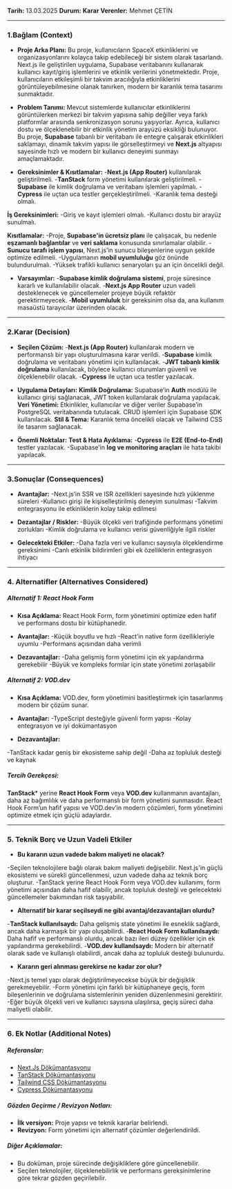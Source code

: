 **Tarih:** 13.03.2025 **Durum:** 
**Karar Verenler:** Mehmet ÇETİN


-------------------------------------------------------------------------


### **1.Bağlam (Context)**

- **Proje Arka Planı:**
Bu proje, kullanıcıların SpaceX etkinliklerini ve organizasyonlarını kolayca takip edebileceği bir sistem olarak tasarlandı. Next.js ile geliştirilen uygulama, Supabase veritabanını kullanarak kullanıcı kayıt/giriş işlemlerini ve etkinlik verilerini yönetmektedir. Proje, kullanıcıların etkileşimli bir takvim aracılığıyla etkinliklerini görüntüleyebilmesine olanak tanırken, modern bir karanlık tema tasarımı sunmaktadır.

- **Problem Tanımı:**
Mevcut sistemlerde kullanıcılar etkinliklerini görüntülerken merkezi bir takvim yapısına sahip değiller veya farklı platformlar arasında senkronizasyon sorunu yaşıyorlar. Ayrıca, kullanıcı dostu ve ölçeklenebilir bir etkinlik yönetim arayüzü eksikliği bulunuyor. Bu proje, **Supabase** tabanlı bir veritabanı ile entegre çalışarak etkinlikleri saklamayı, dinamik takvim yapısı ile görselleştirmeyi ve **Next.js** altyapısı sayesinde hızlı ve modern bir kullanıcı deneyimi sunmayı amaçlamaktadır.

- **Gereksinimler & Kısıtlamalar:**
-**Next.js (App Router)** kullanılarak geliştirilmeli.
-**TanStack** form yönetimi kullanılarak geliştirilmeli.
-**Supabase** ile kimlik doğrulama ve veritabanı işlemleri yapılmalı.
-**Cypress** ile uçtan uca testler gerçekleştirilmeli.
-Karanlık tema desteği olmalı.

**İş Gereksinimleri:**
-Giriş ve kayıt işlemleri olmalı.
-Kullanıcı dostu bir arayüz sunulmalı.

**Kısıtlamalar:**
-Proje, **Supabase'in ücretsiz planı** ile çalışacak, bu nedenle **eşzamanlı bağlantılar** ve **veri saklama** konusunda sınırlamalar olabilir.
-**Sunucu tarafı işlem yapısı**, Next.js’in sunucu bileşenlerine uygun şekilde optimize edilmeli.
-Uygulamanın **mobil uyumluluğu** göz önünde bulundurulmalı.
-Yüksek trafikli kullanıcı senaryoları şu an için öncelikli değil.

- **Varsayımlar:**
-**Supabase kimlik doğrulama sistemi**, proje süresince kararlı ve kullanılabilir olacak.
-**Next.js App Router** uzun vadeli desteklenecek ve güncellemeler projeye büyük refaktör gerektirmeyecek.
-**Mobil uyumluluk** bir gereksinim olsa da, ana kullanım masaüstü tarayıcılar üzerinden olacak.


-------------------------------------------------------------------------


### **2.Karar (Decision)**

- **Seçilen Çözüm:**
-**Next.js (App Router)** kullanılarak modern ve performanslı bir yapı oluşturulmasına karar verildi.
-**Supabase** kimlik doğrulama ve veritabanı yönetimi için kullanılacak.
-**JWT tabanlı kimlik doğrulama** kullanılacak, böylece kullanıcı oturumları güvenli ve ölçeklenebilir olacak.
-**Cypress** ile uçtan uca testler yazılacak.

- **Uygulama Detayları:**
**Kimlik Doğrulama:** Supabase’in **Auth** modülü ile kullanıcı girişi sağlanacak, JWT token kullanılarak doğrulama yapılacak.
**Veri Yönetimi:** Etkinlikler, kullanıcılar ve diğer veriler Supabase’in PostgreSQL veritabanında tutulacak. CRUD işlemleri için Supabase SDK kullanılacak.
**Stil & Tema:** Karanlık tema öncelikli olacak ve Tailwind CSS ile tasarım sağlanacak.

- **Önemli Noktalar:**
**Test & Hata Ayıklama:**
-**Cypress** ile **E2E (End-to-End)** testler yazılacak.
-Supabase’in **log ve monitoring araçları** ile hata takibi yapılacak.


-------------------------------------------------------------------------


### **3.Sonuçlar (Consequences)**

- **Avantajlar:**
-Next.js’in SSR ve ISR özellikleri sayesinde hızlı yüklenme süreleri
-Kullanıcı girişi ile kişiselleştirilmiş deneyim sunulması
-Takvim entegrasyonu ile etkinliklerin kolay takip edilmesi

- **Dezantajlar / Riskler:**
-Büyük ölçekli veri trafiğinde performans yönetimi zorlukları
-Kimlik doğrulama ve kullanıcı verisi güvenliğiyle ilgili riskler

- **Gelecekteki Etkiler:**
-Daha fazla veri ve kullanıcı sayısıyla ölçeklendirme gereksinimi
-Canlı etkinlik bildirimleri gibi ek özelliklerin entegrasyon ihtiyacı


-------------------------------------------------------------------------


### **4. Alternatifler (Alternatives Considered)**

##### Alternatif 1: **React Hook Form**

- **Kısa Açıklama:** React Hook Form, form yönetimini optimize eden hafif ve performans dostu bir kütüphanedir.

- **Avantajlar:**
-Küçük boyutlu ve hızlı
-React’in native form özellikleriyle uyumlu
-Performans açısından daha verimli

- **Dezavantajlar:**
-Daha gelişmiş form yönetimi için ek yapılandırma gerekebilir
-Büyük ve kompleks formlar için state yönetimi zorlaşabilir

##### Alternatif 2: **VOD.dev**

- **Kısa Açıklama:** VOD.dev, form yönetimini basitleştirmek için tasarlanmış modern bir çözüm sunar.

- **Avantajlar:**
-TypeScript desteğiyle güvenli form yapısı
-Kolay entegrasyon ve iyi dokümantasyon

- **Dezavantajlar:**

-TanStack kadar geniş bir ekosisteme sahip değil
-Daha az topluluk desteği ve kaynak

##### Tercih Gerekçesi:

**TanStack*** yerine **React Hook Form** veya **VOD.dev** kullanmanın avantajları, daha az bağımlılık ve daha performanslı bir form yönetimi sunmasıdır. React Hook Form’un hafif yapısı ve VOD.dev’in modern çözümleri, form yönetimini optimize etmek için güçlü adaylardır.


-------------------------------------------------------------------------


### 5. Teknik Borç ve Uzun Vadeli Etkiler

- **Bu kararın uzun vadede bakım maliyeti ne olacak?**

-Seçilen teknolojilere bağlı olarak bakım maliyeti değişebilir. Next.js'in güçlü ekosistemi ve sürekli güncellenmesi, uzun vadede daha az teknik borç oluşturur.
-TanStack yerine React Hook Form veya VOD.dev kullanımı, form yönetimi açısından daha hafif olabilir, ancak topluluk desteği ve gelecekteki güncellemeler bakımından risk taşıyabilir.

- **Alternatif bir karar seçilseydi ne gibi avantaj/dezavantajları olurdu?**

-**TanStack kullanılsaydı:** Daha gelişmiş state yönetimi ile esneklik sağlardı, ancak daha karmaşık bir yapı oluşabilirdi.
-**React Hook Form kullanılsaydı:** Daha hafif ve performanslı olurdu, ancak bazı ileri düzey özellikler için ek yapılandırma gerekebilirdi.
-**VOD.dev kullanılsaydı:** Modern bir alternatif olarak sade ve kullanışlı olabilirdi, ancak daha az topluluk desteği bulunurdu.

- **Kararın geri alınması gerekirse ne kadar zor olur?**

-Next.js temel yapı olarak değiştirilmeyecekse büyük bir değişiklik gerekmeyebilir.
-Form yönetimi için farklı bir kütüphaneye geçiş, form bileşenlerinin ve doğrulama sistemlerinin yeniden düzenlenmesini gerektirir.
-Eğer büyük ölçekli veri ve kullanıcı sayısına ulaşılırsa, geçiş süreci daha maliyetli olabilir.


-------------------------------------------------------------------------


### 6. Ek Notlar (Additional Notes)

##### Referanslar:
- [Next.Js Dökümantasyonu](https://nextjs.org/docs)
- [TanStack Dökümantasyonu](https://tanstack.com/query/latest/docs/framework/react/overview)
- [Tailwind CSS Dökümantasyonu](https://tailwindcss.com/docs/installation/using-vite)
- [Cypress Dökümantasyonu](https://docs.cypress.io/app/get-started/why-cypress)
##### Gözden Geçirme / Revizyon Notları:

- **İlk versiyon:** Proje yapısı ve teknik kararlar belirlendi.
- **Revizyon:** Form yönetimi için alternatif çözümler değerlendirildi.
##### Diğer Açıklamalar:

- Bu doküman, proje sürecinde değişikliklere göre güncellenebilir.
- Seçilen teknolojiler, ölçeklenebilirlik ve performans gereksinimlerine göre tekrar gözden geçirilebilir.
